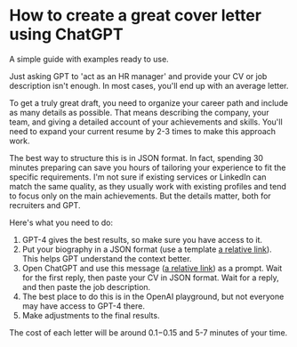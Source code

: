# How to create a great cover letter using ChatGPT

A simple guide with examples ready to use.

Just asking GPT to 'act as an HR manager' and provide your CV or job description isn't enough. In most cases, you'll end up with an average letter.

To get a truly great draft, you need to organize your career path and include as many details as possible. That means describing the company, your team, and giving a detailed account of your achievements and skills. You'll need to expand your current resume by 2-3 times to make this approach work.

The best way to structure this is in JSON format. In fact, spending 30 minutes preparing can save you hours of tailoring your experience to fit the specific requirements. I'm not sure if existing services or LinkedIn can match the same quality, as they usually work with existing profiles and tend to focus only on the main achievements. But the details matter, both for recruiters and GPT.

Here's what you need to do:

1) GPT-4 gives the best results, so make sure you have access to it.
2) Put your biography in a JSON format (use a template [a relative link](cv_template.json)). This helps GPT understand the context better.
3) Open ChatGPT and use this message ([a relative link](prompt.txt)) as a prompt. Wait for the first reply, then paste your CV in JSON format. Wait for a reply, and then paste the job description.
4) The best place to do this is in the OpenAI playground, but not everyone may have access to GPT-4 there.
5) Make adjustments to the final results.

The cost of each letter will be around $0.1-$0.15 and 5-7 minutes of your time.
